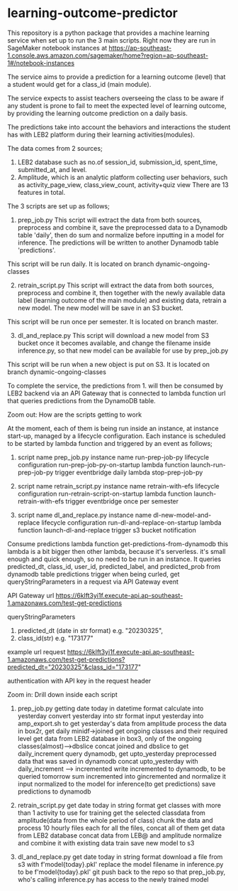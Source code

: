 # learning-outcome-predictor

This repository is a python package that provides a machine learning service when set up to run the 3 main scripts. Right now they are run in SageMaker notebook instances at https://ap-southeast-1.console.aws.amazon.com/sagemaker/home?region=ap-southeast-1#/notebook-instances

The service aims to provide a prediction for a learning outcome (level) that a student would get for a class_id (main module). 

The service expects to assist teachers overseeing the class to be aware if any student is prone to fail to meet the expected level of learning outcome, by providing the learning outcome prediction on a daily basis.

The predictions take into account the behaviors and interactions the student has with LEB2 platform during their learning activities(modules).

The data comes from 2 sources;
1. LEB2 database such as no.of session_id, submission_id, spent_time, submitted_at, and level.
2. Amplitude, which is an analytic platform collecting user behaviors, such as activity_page_view, class_view_count, activity+quiz view
There are 13 features in total.

The 3 scripts are set up as follows;

1. prep_job.py 
This script will extract the data from both sources, preprocess and combine it, save the preprocessed data to a Dynamodb table 'daily', then do sum and normalize before inputting in a model for inference. The predictions will be written to another Dynamodb table 'predictions'.

This script will be run daily. It is located on branch dynamic-ongoing-classes

2. retrain_script.py
This script will extract the data from both sources, preprocess and combine it, then together with the newly available data label (learning outcome of the main module) and existing data, retrain a new model. The new model will be save in an S3 bucket.

This script will be run once per semester. It is located on branch master.

3. dl_and_replace.py
This script will download a new model from S3 bucket once it becomes available, and change the filename inside inference.py, so that new model can be available for use by prep_job.py

This script will be run when a new object is put on S3. It is located on branch dynamic-ongoing-classes

To complete the service, the predictions from 1. will then be consumed by LEB2 backend via an API Gateway that is connected to lambda function url that queries predictions from the DynamoDB table.

Zoom out: How are the scripts getting to work

At the moment, each of them is being run inside an instance, at instance start-up, managed by a lifecycle configuration. Each instance is scheduled to be started by lambda function and triggered by an event as follows;

1. script name prep_job.py
instance name run-prep-job-py
lifecycle configuration run-prep-job-py-on-startup
lambda function launch-run-prep-job-py
trigger eventbridge daily
lambda stop-prep-job-py

2. script name retrain_script.py
instance name retrain-with-efs
lifecycle configuration run-retrain-script-on-startup
lambda function launch-retrain-with-efs
trigger eventbridge once per semester

3. script name dl_and_replace.py
instance name dl-new-model-and-replace
lifecycle configuration run-dl-and-replace-on-startup
lambda function launch-dl-and-replace
trigger s3 bucket notification

Consume predictions
lambda function get-predictions-from-dynamodb
this lambda is a bit bigger then other lambda, because it's serverless. it's small enough and quick enough, so no need to be run in an instance. It queries predicted_dt, class_id, user_id, predicted_label, and predicted_prob from dynamodb table predictions
trigger when being curled, get queryStringParameters in a request via API Gateway event

API Gateway
url https://6klft3yi1f.execute-api.ap-southeast-1.amazonaws.com/test-get-predictions

queryStringParameters
1. predicted_dt (date in str format) e.g. "20230325", 
2. class_id(str) e.g. "173177"

example url request
https://6klft3yi1f.execute-api.ap-southeast-1.amazonaws.com/test-get-predictions?predicted_dt="20230325"&class_id="173177"

authentication with API key in the request header


Zoom in: Drill down inside each script

1. prep_job.py
    getting date today in datetime format
    calculate into yesterday
    convert yesterday into str format
    input yesterday into amp_export.sh to get yesterday's data from amplitude
    process the data in box2r, get daily minidf->joined
    get ongoing classes and their required level
    get data from LEB2 database in box3, only of the ongoing classes(almost)-->dbslice
    concat joined and dbslice to get daily_increment
    query dynamodb, get upto_yesterday preprocessed data that was saved in dynamodb
    concat upto_yesterday with daily_increment --> incremented
    write incremented to dynamodb, to be queried tomorrow
    sum incremented into gincremented and normalize it
    input normalized to the model for inference(to get predictions)
    save predictions to dynamodb

    
2. retrain_script.py
    get date today in string format
    get classes with more than 1 activity to use for training
    get the selected classdata from amplitude(data from the whole period of class)
    chunk the data and process 10 hourly files each for all the files, concat all of them
    get data from LEB2 database
    concat data from LEB@ and amplitude
    normalize and combine it with existing data
    train
    save new model to s3
    
3. dl_and_replace.py
    get date today in string format
    download a file from s3 with f'model{today}.pkl'
    replace the model filename in inference.py to be f'model{today}.pkl'
    git push back to the repo so that prep_job.py, who's calling inference.py has access to the newly trained model
